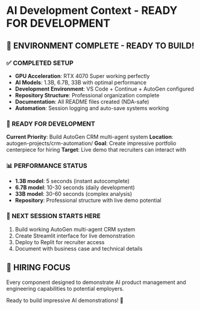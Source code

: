 ﻿# AI Development Context - READY FOR DEVELOPMENT

## 🎉 ENVIRONMENT COMPLETE - READY TO BUILD!

### ✅ COMPLETED SETUP
- **GPU Acceleration**: RTX 4070 Super working perfectly
- **AI Models**: 1.3B, 6.7B, 33B with optimal performance  
- **Development Environment**: VS Code + Continue + AutoGen configured
- **Repository Structure**: Professional organization complete
- **Documentation**: All README files created (NDA-safe)
- **Automation**: Session logging and auto-save systems working

### 🚀 READY FOR DEVELOPMENT
**Current Priority**: Build AutoGen CRM multi-agent system
**Location**: autogen-projects/crm-automation/
**Goal**: Create impressive portfolio centerpiece for hiring
**Target**: Live demo that recruiters can interact with

### 📊 PERFORMANCE STATUS
- **1.3B model**: 5 seconds (instant autocomplete)
- **6.7B model**: 10-30 seconds (daily development)  
- **33B model**: 30-60 seconds (complex analysis)
- **Repository**: Professional structure with live demo potential

### 🎯 NEXT SESSION STARTS HERE
1. Build working AutoGen multi-agent CRM system
2. Create Streamlit interface for live demonstration
3. Deploy to Replit for recruiter access
4. Document with business case and technical details

## 💼 HIRING FOCUS
Every component designed to demonstrate AI product management and engineering capabilities to potential employers.

Ready to build impressive AI demonstrations! 🚀
